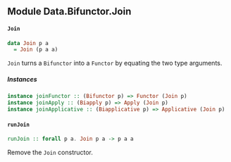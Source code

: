 ## Module Data.Bifunctor.Join

#### `Join`

``` purescript
data Join p a
  = Join (p a a)
```

`Join` turns a `Bifunctor` into a `Functor` by equating the
two type arguments.

##### Instances
``` purescript
instance joinFunctor :: (Bifunctor p) => Functor (Join p)
instance joinApply :: (Biapply p) => Apply (Join p)
instance joinApplicative :: (Biapplicative p) => Applicative (Join p)
```

#### `runJoin`

``` purescript
runJoin :: forall p a. Join p a -> p a a
```

Remove the `Join` constructor.


